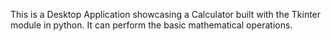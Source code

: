 This is a Desktop Application showcasing a Calculator built with the Tkinter module in python. It can perform the basic mathematical operations.

